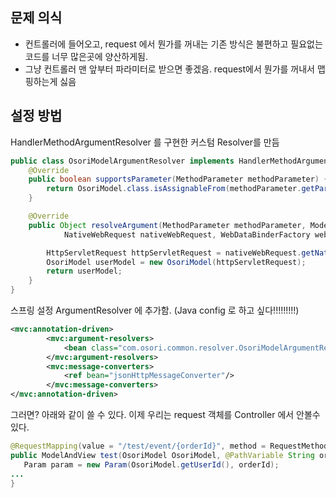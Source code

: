 ## 문제 의식
- 컨트롤러에 들어오고, request 에서 뭔가를 꺼내는 기존 방식은 불편하고 필요없는 코드를 너무 많은곳에 양산하게됨. 
- 그냥 컨트롤러 맨 앞부터 파라미터로 받으면 좋겠음. request에서 뭔가를 꺼내서 맵핑하는게 싫음

## 설정 방법
HandlerMethodArgumentResolver 를 구현한 커스텀 Resolver를 만듬
```java
public class OsoriModelArgumentResolver implements HandlerMethodArgumentResolver {
	@Override
	public boolean supportsParameter(MethodParameter methodParameter) {
		return OsoriModel.class.isAssignableFrom(methodParameter.getParameterType());
	}

	@Override
	public Object resolveArgument(MethodParameter methodParameter, ModelAndViewContainer modelAndViewContainer,
			NativeWebRequest nativeWebRequest, WebDataBinderFactory webDataBinderFactory) throws Exception {

		HttpServletRequest httpServletRequest = nativeWebRequest.getNativeRequest(HttpServletRequest.class);
		OsoriModel userModel = new OsoriModel(httpServletRequest);
		return userModel;
	}
}
```

스프링 설정 ArgumentResolver 에 추가함. (Java config 로 하고 싶다!!!!!!!!!)
```xml
<mvc:annotation-driven>
		<mvc:argument-resolvers>
			<bean class="com.osori.common.resolver.OsoriModelArgumentResolver"/>
		</mvc:argument-resolvers>
		<mvc:message-converters>
			<ref bean="jsonHttpMessageConverter"/>
		</mvc:message-converters>
</mvc:annotation-driven>
```

그러면? 아래와 같이 쓸 수 있다. 이제 우리는 request 객체를 Controller 에서 안볼수 있다.
```java
@RequestMapping(value = "/test/event/{orderId}", method = RequestMethod.POST)
public ModelAndView test(OsoriModel OsoriModel, @PathVariable String orderId) {
   Param param = new Param(OsoriModel.getUserId(), orderId);
...
}
```